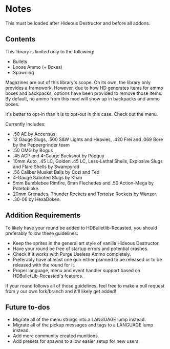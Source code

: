 # Notes

This must be loaded after Hideous Destructor and before all addons.

## Contents

This library is limited only to the following:

- Bullets
- Loose Ammo (+ Boxes)
- Spawning

Magazines are out of this library's scope. On its own, the library only provides a framework. However, due to how HD generates items for ammo boxes and backpacks, options have been provided to remove those items. By default, no ammo from this mod will show up in backpacks and ammo boxes.

It's better to opt-in than it is to opt-out in this case. Check out the menu.

Currently Includes:

- .50 AE by Accensus
- 12 Gauge Slugs, .500 S&W Lights and Heavies, .420 Frei and .069 Bore by the Peppergrinder team
- .50 OMG by Bogus
- .45 ACP and 4-Gauge Buckshot by Popguy
- 10mm Auto, .45 LC, Golden .45 LC, Less-Lethal Shells, Explosive Slugs and Flare Shells by Swampyrad
- .56 Caliber Musket Balls by Cozi and Ted
- 4-Gauge Saboted Slugs by Khan
- 5mm Bumblebee Rimfire, 6mm Flechettes and .50 Action-Mega by Potetobloke.
- 20mm Grenades, Thunder Rockets and Tortoise Rockets by Wanzer.
- .30-06 by HexaDoken.

## Addition Requirements

To likely have your round be added to HDBulletlib-Recasted, you should preferably follow these guidelines:

- Keep the sprites in the general art style of vanilla Hideous Destructor.
- Have your round be free of startup errors and potential crashes.
- Check if it works with Purge Useless Ammo completely.
- Preferably have at least one gun either planned to be released or to be released with the round for it.
- Proper language, menu and event handler support based on HDBulletLib-Recasted's features.

If your round follows all of those guidelines, feel free to make a pull request from y our own fork/branch and it'll likely get added!

## Future to-dos

- Migrate all of the menu strings into a LANGUAGE lump instead.
- Migrate all of the pickup messages and tags to a LANGUAGE lump instead.
- Add more community created munitions.
- Add presets for spawns to allow easier setup for new users.
